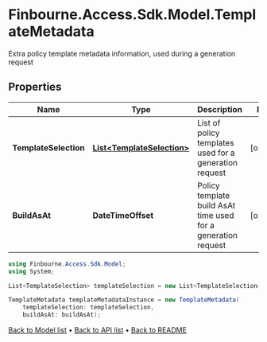 # Finbourne.Access.Sdk.Model.TemplateMetadata
Extra policy template metadata information, used during a generation request

## Properties

Name | Type | Description | Notes
------------ | ------------- | ------------- | -------------
**TemplateSelection** | [**List&lt;TemplateSelection&gt;**](TemplateSelection.md) | List of policy templates used for a generation request | [optional] 
**BuildAsAt** | **DateTimeOffset** | Policy template build AsAt time used for a generation request | [optional] 

```csharp
using Finbourne.Access.Sdk.Model;
using System;

List<TemplateSelection> templateSelection = new List<TemplateSelection>();

TemplateMetadata templateMetadataInstance = new TemplateMetadata(
    templateSelection: templateSelection,
    buildAsAt: buildAsAt);
```

[Back to Model list](../README.md#documentation-for-models) &#8226; [Back to API list](../README.md#documentation-for-api-endpoints) &#8226; [Back to README](../README.md)
